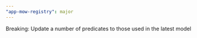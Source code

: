 ```yaml
---
"app-mow-registry": major
---
```


Breaking: Update a number of predicates to those used in the latest model
